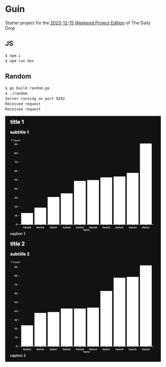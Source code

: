 # Guin

Starter project for the [2023-12-15 Weekend Project Edition](https://dailyfinds.hrbrmstr.dev/p/drop-390-2023-12-15-weekend-project) of The Daily Drop

## JS

```bash
$ npm i
$ npm run dev
```

## Random

```bash
$ go build random.go
$ ./random
Server running on port 9292
Received request
Received request
```

![](image.png)